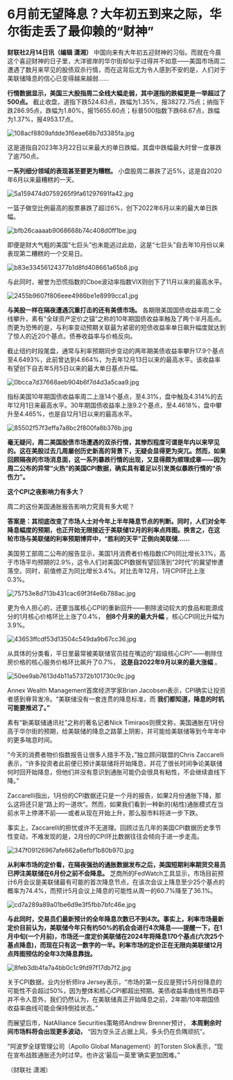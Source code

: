 # 6月前无望降息？大年初五到来之际，华尔街走丢了最仰赖的“财神”

**财联社2月14日讯（编辑 潇湘）**
中国向来有大年初五迎财神的习俗。而就在今晨这个喜迎财神的日子里，大洋彼岸的华尔街却似乎过得并不如意——美国市场周二遭遇了数月来罕见的股债双杀行情，而在这背后尤为令人感到不安的是，人们对于美联储降息的信心已变得越来越弱……

**行情数据显示，美国三大股指周二全线大幅走弱，其中道指的跌幅更是一举超过了500点。**
截止收盘，道指下跌524.63点，跌幅为1.35%，报38272.75点；纳指下跌286.95点，跌幅为1.80%，报15655.60点；标普500指数下跌68.67点，跌幅为1.37%，报4953.17点。

![108acf8809afdde3f6eae68b7d3385fa.jpg](https://raw.githubusercontent.com/qqhsx/qqnews_image/main/2024/02/14/6月前无望降息？大年初五到来之际，华尔街走丢了最仰赖的“财神”/108acf8809afdde3f6eae68b7d3385fa.jpg)

这是道指自2023年3月22日以来最大的单日跌幅，其盘中跌幅最大时曾一度暴跌了逾750点。

**一系列细分领域的表现甚至要更为糟糕。** 小盘股周二暴跌了近5%，这是自2020年6月以来最糟糕的一天。

![5a159474d0759265f9fa61297691fa42.jpg](https://raw.githubusercontent.com/qqhsx/qqnews_image/main/2024/02/14/6月前无望降息？大年初五到来之际，华尔街走丢了最仰赖的“财神”/5a159474d0759265f9fa61297691fa42.jpg)

一篮子做空比例最高的股票暴跌了超过6%，创下2022年6月以来的最大单日跌幅。

![bfb26caaaab9068668b74c408d0ff1be.jpg](https://raw.githubusercontent.com/qqhsx/qqnews_image/main/2024/02/14/6月前无望降息？大年初五到来之际，华尔街走丢了最仰赖的“财神”/bfb26caaaab9068668b74c408d0ff1be.jpg)

即便是财大气粗的美国“七巨头”也未能逃过此劫，这是“七巨头”自去年10月份以来表现第二糟糕的一个交易日。

![b83e33456124377b1d8fd408661a65b8.jpg](https://raw.githubusercontent.com/qqhsx/qqnews_image/main/2024/02/14/6月前无望降息？大年初五到来之际，华尔街走丢了最仰赖的“财神”/b83e33456124377b1d8fd408661a65b8.jpg)

与此同时，被誉为恐慌指数的Cboe波动率指数VIX则创下了11月以来的最高水平。

![2455b9607f806eee4986be1e8999cca1.jpg](https://raw.githubusercontent.com/qqhsx/qqnews_image/main/2024/02/14/6月前无望降息？大年初五到来之际，华尔街走丢了最仰赖的“财神”/2455b9607f806eee4986be1e8999cca1.jpg)

**与美股一样在隔夜遭遇沉重打击的还有美债市场。**
各期限美国国债收益率周二全线攀升，素有“全球资产定价之锚”之称的10年期国债收益率触及了两个半月高点。而更为恐怖的是，与利率变动预期关联最为紧密的短债收益率单日飙升幅度就达到了惊人的近20个基点。债券收益率与价格反向。

截止纽约时段尾盘，通常与利率预期同步变动的两年期美债收益率攀升17.9个基点至4.6493%，此前曾达到4.664%，为去年12月13日以来的最高水平。该收益率有望创下自去年5月5日以来的最大单日基点升幅。

![0bcca7d37668aeb904b6f7d4d3a5caa9.jpg](https://raw.githubusercontent.com/qqhsx/qqnews_image/main/2024/02/14/6月前无望降息？大年初五到来之际，华尔街走丢了最仰赖的“财神”/0bcca7d37668aeb904b6f7d4d3a5caa9.jpg)

指标美国10年期国债收益率周二上涨14个基点，至4.31%，盘中触及4.314%的去年12月1日来最高水平。30年期国债收益率上涨9.2个基点，至4.4618%，盘中攀升至4.465%，也是自12月1日以来的最高水平。

![85502f57f3effa7a8bc2f800fa8b376b.jpg](https://raw.githubusercontent.com/qqhsx/qqnews_image/main/2024/02/14/6月前无望降息？大年初五到来之际，华尔街走丢了最仰赖的“财神”/85502f57f3effa7a8bc2f800fa8b376b.jpg)

**毫无疑问，周二美国股债市场遭遇的双杀行情，其惨烈程度可谓是年内以来罕见的。这在美股过去几周屡创历史新高的背景下，无疑会显得更为突兀。然而，如果回顾隔夜的市场消息面，这一系列暴跌行情的出现，又显得颇为顺理成章——因为周二公布的异常“火热”的美国CPI数据，确实具有着足以引发类似暴跌行情的“杀伤力”。**

**这个CPI之夜影响力有多大？**

周二的这份美国通胀报告影响力究竟有多大呢？

**答案是：其彻底改变了市场人士对今年上半年降息节点的判断。同时，人们对全年降息幅度的预期，也正开始无限接近于美联储12月的利率点阵图。换言之，在这轮市场与美联储的利率预期博弈中，“胜利的天平”正倒向美联储……**

美国劳工部周二公布的报告显示，美国1月消费者价格指数(CPI)同比增长3.1%，高于市场平均预期的2.9%，这令人们对美国CPI数据有望回落到“2时代”的冀望惨遭落空。同时，前值修正为同比增长3.4%。对比去年12月，1月CPI环比上涨0.3%。

![75753e8d713b431cac69f3f4e6b788ac.jpg](https://raw.githubusercontent.com/qqhsx/qqnews_image/main/2024/02/14/6月前无望降息？大年初五到来之际，华尔街走丢了最仰赖的“财神”/75753e8d713b431cac69f3f4e6b788ac.jpg)

更为令人担心的，还要当属核心CPI的重新回升——剔除波动较大的食品和能源成分的1月核心价格环比上涨了0.4%， **创8个月来的最大升幅**
。核心CPI同比升幅为3.9%。

![43653ffcdf53d13504c549da9b67cc36.jpg](https://raw.githubusercontent.com/qqhsx/qqnews_image/main/2024/02/14/6月前无望降息？大年初五到来之际，华尔街走丢了最仰赖的“财神”/43653ffcdf53d13504c549da9b67cc36.jpg)

从具体的分类看，平日里最常被美联储官员挂在嘴边的“超级核心CPI”——剔除住房价格的核心服务价格环比飙升了0.7%，
**这是自2022年9月以来的最大涨幅** 。

![50ee9ab7613d4b11a57372b101730c9c.jpg](https://raw.githubusercontent.com/qqhsx/qqnews_image/main/2024/02/14/6月前无望降息？大年初五到来之际，华尔街走丢了最仰赖的“财神”/50ee9ab7613d4b11a57372b101730c9c.jpg)

Annex Wealth Management首席经济学家Brian
Jacobsen表示，CPI确实让投资者感到脊背发冷。“美联储没有一套连贯的降息标准，而 **我们都知道，降息的时机可能要推迟了。”**

素有“新美联储通讯社”之称的著名记者Nick
Timiraos则撰文称，美国通胀在1月份高于华尔街的预期，给美联储的降息之路蒙上阴影，并可能给美联储等到今年年中的更多喘息时间。

“今天的消费者物价指数报告让很多人措手不及，”独立顾问联盟的Chris
Zaccarelli表示，“许多投资者此前便已预计美联储将开始降息，并花了很长时间争论美联储何时回开始降息，但他们并没有意识到通胀可能仍会很具有粘性，不会继续直线下降。”

Zaccarelli指出，1月份的CPI数据还只是一个月的报告，如果2月份通胀下降，那么这将还只是“路上的一道坎”。然而，如果我们看到一种新的(粘性)通胀模式在当前水平上停滞不前——或者从现在开始上升，那么股市料将进一步下跌。

事实上，Zaccarelli的担忧或许不无道理。回顾过去几年的美国CPI数据历史季节性变动，不难发现的是，2月份的CPI环比数据往往会倾向于进一步走高。

![347f09126967afe662a6efbf1b80b970.jpg](https://raw.githubusercontent.com/qqhsx/qqnews_image/main/2024/02/14/6月前无望降息？大年初五到来之际，华尔街走丢了最仰赖的“财神”/347f09126967afe662a6efbf1b80b970.jpg)

**从利率市场的定价看，在隔夜强劲的通胀数据发布之后，美国短期利率期货交易员已押注美联储在6月份之前不会降息。**
芝商所的FedWatch工具显示，市场目前预计6月会议是美联储最有可能的首次降息节点，在该次会议上降息至少25个基点的概率为74.4%，而预计5月会议上降息的可能性从周一的60.7%降至了36.1%。

![cd7a289a89a01be6d9e3f5fbb7bfc46e.jpg](https://raw.githubusercontent.com/qqhsx/qqnews_image/main/2024/02/14/6月前无望降息？大年初五到来之际，华尔街走丢了最仰赖的“财神”/cd7a289a89a01be6d9e3f5fbb7bfc46e.jpg)

**与此同时，交易员们最新预计的全年降息次数已不到4次。事实上，利率市场最新定价目前认为，美联储今年只有约50%的机会会进行4次降息——提醒一下，在1月中旬(一个月前)，市场还一度定价美联储在2024年将降息170个基点(六次25个基点降息)，而现在只有这一数字的一半。利率市场的定价正在无限向美联储12月点阵图预估的全年3次降息靠拢。**

![8feb3db4fa7a4bb0c1c9fd97f17db7f2.jpg](https://raw.githubusercontent.com/qqhsx/qqnews_image/main/2024/02/14/6月前无望降息？大年初五到来之际，华尔街走丢了最仰赖的“财神”/8feb3db4fa7a4bb0c1c9fd97f17db7f2.jpg)

关于CPI数据，业内分析师Ira
Jersey表示，“市场的第一反应是预计5月份降息的可能性不会超过50%，因为整体和核心CPI都超出预期。美债收益率曲线熊市趋平并不令人意外，我们仍然认为，在美联储真正开始降息之前，2年期/10年期国债收益率曲线可能会保持倒挂状态。”

而展望后市，NatAlliance Securities策略师Andrew Brenner预计， **本周剩余时间市场料将会出现更多波动，**
“因为空头正占据上风，多头仍在负隅顽抗”。

"阿波罗全球管理公司（Apollo Global Management）的Torsten
Slok表示，“现在宣布战胜通胀还为时过早。也许这‘最后一英里’确实更加困难。”

（财联社 潇湘）

